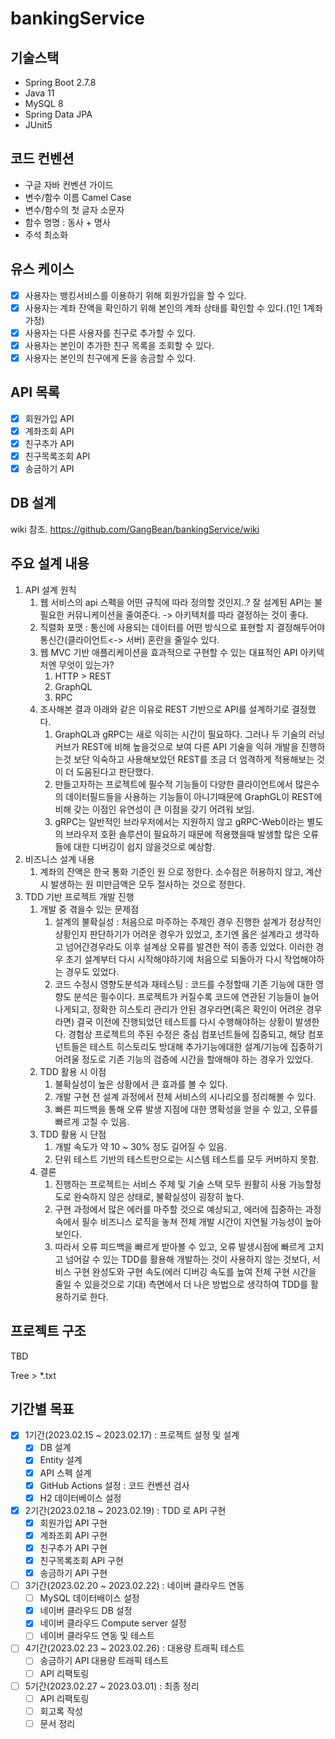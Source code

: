 # bankingService

## 기술스택
- Spring Boot 2.7.8
- Java 11
- MySQL 8
- Spring Data JPA
- JUnit5

## 코드 컨벤션
- 구글 자바 컨벤션 가이드
- 변수/함수 이름 Camel Case
- 변수/함수의 첫 글자 소문자
- 함수 명명 : 동사 + 명사
- 주석 최소화

## 유스 케이스
 - [x] 사용자는 뱅킹서비스를 이용하기 위해 회원가입을 할 수 있다.
 - [x] 사용자는 계좌 잔액을 확인하기 위해 본인의 계좌 상태를 확인할 수 있다.(1인 1계좌 가정)
 - [x] 사용자는 다른 사용자를 친구로 추가할 수 있다.
 - [x] 사용자는 본인이 추가한 친구 목록을 조회할 수 있다.
 - [x] 사용자는 본인의 친구에게 돈을 송금할 수 있다.

## API 목록
 - [x] 회원가입 API
 - [x] 계좌조회 API
 - [x] 친구추가 API
 - [x] 친구목록조회 API
 - [x] 송금하기 API

## DB 설계
wiki 참조.
https://github.com/GangBean/bankingService/wiki

## 주요 설계 내용
 1. API 설계 원칙
    1. 웹 서비스의 api 스펙을 어떤 규칙에 따라 정의할 것인지..? 잘 설계된 API는 불필요한 커뮤니케이션을 줄여준다. -> 아키텍처를 따라 결정하는 것이 좋다.
    2. 직렬화 포맷 : 통신에 사용되는 데이터를 어떤 방식으로 표현할 지 결정해두어야 통신간(클라이언트<-> 서버) 혼란을 줄일수 있다.
    3. 웹 MVC 기반 애플리케이션을 효과적으로 구현할 수 있는 대표적인 API 아키텍처엔 무엇이 있는가?
       1. HTTP > REST
       2. GraphQL
       3. RPC
    4. 조사해본 결과 아래와 같은 이유로 REST 기반으로 API를 설계하기로 결정했다.
       1. GraphQL과 gRPC는 새로 익히는 시간이 필요하다. 그러나 두 기술의 러닝커브가 REST에 비해 높을것으로 보여 다른 API 기술을 익혀 개발을 진행하는것 보단 익숙하고 사용해보았던 REST를 조금 더 엄격하게 적용해보는 것이 더 도움된다고 판단했다.
       2. 만들고자하는 프로젝트에 필수적 기능들이 다양한 클라이언트에서 많은수의 데이터필드들을 사용하는 기능들이 아니기때문에 GraphGL이 REST에 비해 갖는 이점인 유연성이 큰 이점을 갖기 어려워 보임.
       3. gRPC는 일반적인 브라우저에서는 지원하지 않고 gRPC-Web이라는 별도의 브라우저 호환 솔루션이 필요하기 때문에 적용했을때 발생할 많은 오류들에 대한 디버깅이 쉽지 않을것으로 예상함.
 2. 비즈니스 설계 내용
    1. 계좌의 잔액은 한국 통화 기준인 원 으로 정한다. 소수점은 허용하지 않고, 계산시 발생하는 원 미만금액은 모두 절사하는 것으로 정한다.
 3. TDD 기반 프로젝트 개발 진행
    1. 개발 중 겪을수 있는 문제점 
       1. 설계의 불확실성 : 처음으로 마주하는 주제인 경우 진행한 설계가 정상적인 상황인지 판단하기가 어려운 경우가 있었고, 초기엔 옳은 설계라고 생각하고 넘어간경우라도 이후 설계상 오류를 발견한 적이 종종 있었다. 이러한 경우 초기 설계부터 다시 시작해야하기에 처음으로 되돌아가 다시 작업해야하는 경우도 있었다. 
       2. 코드 수정시 영향도분석과 재테스팅 : 코드를 수정할때 기존 기능에 대한 영향도 분석은 필수이다. 프로젝트가 커질수록 코드에 연관된 기능들이 늘어나게되고, 정확한 히스토리 관리가 안된 경우라면(혹은 확인이 어려운 경우라면) 결국 이전에 진행되었던 테스트를 다시 수행해야하는 상황이 발생한다. 경험상 프로젝트의 주된 수정은 중심 컴포넌트들에 집중되고, 해당 컴포넌트들은 테스트 히스토리도 방대해 추가기능에대한 설계/기능에 집중하기 어려울 정도로 기존 기능의 검증에 시간을 할애해야 하는 경우가 있었다.
    2. TDD 활용 시 이점
       1. 불확실성이 높은 상황에서 큰 효과를 볼 수 있다.
       2. 개발 구현 전 설계 과정에서 전체 서비스의 시나리오를 정리해볼 수 있다.
       3. 빠른 피드백을 통해 오류 발생 지점에 대한 명확성을 얻을 수 있고, 오류를 빠르게 고칠 수 있음.
    3. TDD 활용 시 단점
       1. 개발 속도가 약 10 ~ 30% 정도 길어질 수 있음.
       2. 단위 테스트 기반의 테스트만으로는 시스템 테스트를 모두 커버하지 못함.
    4. 결론
       1. 진행하는 프로젝트는 서비스 주제 및 기술 스택 모두 원활히 사용 가능할정도로 완숙하지 않은 상태로, 불확실성이 굉장히 높다.
       2. 구현 과정에서 많은 에러를 마주할 것으로 예상되고, 에러에 집중하는 과정속에서 필수 비즈니스 로직을 놓쳐 전체 개발 시간이 지연될 가능성이 높아 보인다.
       3. 따라서 오류 피드백을 빠르게 받아볼 수 있고, 오류 발생시점에 빠르게 고치고 넘어갈 수 있는 TDD를 활용해 개발하는 것이 사용하지 않는 것보다, 서비스 구현 완성도와 구현 속도(에러 디버깅 속도를 높여 전체 구현 시간을 줄일 수 있을것으로 기대) 측면에서 더 나은 방법으로 생각하여 TDD를 활용하기로 한다.
## 프로젝트 구조
TBD

Tree > *.txt

## 기간별 목표
- [x] 1기간(2023.02.15 ~ 2023.02.17) : 프로젝트 설정 및 설계
  - [x] DB 설계
  - [x] Entity 설계
  - [x] API 스펙 설계
  - [x] GitHub Actions 설정 : 코드 컨벤션 검사
  - [x] H2 데이터베이스 설정
- [x] 2기간(2023.02.18 ~ 2023.02.19) : TDD 로 API 구현
  - [x] 회원가입 API 구현
  - [x] 계좌조회 API 구현
  - [x] 친구추가 API 구현
  - [x] 친구목록조회 API 구현
  - [x] 송금하기 API 구현
- [ ] 3기간(2023.02.20 ~ 2023.02.22) : 네이버 클라우드 연동
  - [ ] MySQL 데이터배이스 설정
  - [x] 네이버 클라우드 DB 설정
  - [x] 네이버 클라우드 Compute server 설정
  - [ ] 네이버 클라우드 연동 및 테스트
- [ ] 4기간(2023.02.23 ~ 2023.02.26) : 대용량 트래픽 테스트
  - [ ] 송금하기 API 대용량 트래픽 테스트
  - [ ] API 리팩토링
- [ ] 5기간(2023.02.27 ~ 2023.03.01) : 최종 정리
  - [ ] API 리팩토링
  - [ ] 회고록 작성
  - [ ] 문서 정리